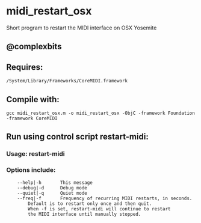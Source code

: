 # midi_restart_osx
Short program to restart the MIDI interface on OSX Yosemite

@complexbits
-------------------------------------------------------------

## Requires:
	/System/Library/Frameworks/CoreMIDI.framework


## Compile with:

	gcc midi_restart_osx.m -o midi_restart_osx -ObjC -framework Foundation -framework CoreMIDI

## Run using control script restart-midi:

### Usage: restart-midi <opts>
### Options include:

        --help|-h       This message
        --debug|-d      Debug mode
        --quiet|-q      Quiet mode
        --freq|-f       Frequency of recurring MIDI restarts, in seconds.
			Default is to restart only once and then quit.
			When -f is set, restart-midi will continue to restart
			the MIDI interface until manually stopped.
